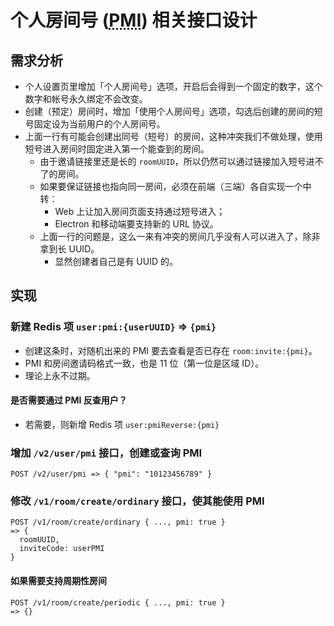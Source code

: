 # 个人房间号 (<abbr title="Personal Meeting ID">PMI</abbr>) 相关接口设计

## 需求分析

- 个人设置页里增加「个人房间号」选项，开启后会得到一个固定的数字，这个数字和帐号永久绑定不会改变。
- 创建（预定）房间时，增加「使用个人房间号」选项，勾选后创建的房间的短号固定设为当前用户的个人房间号。
- 上面一行有可能会创建出同号（短号）的房间，这种冲突我们不做处理，使用短号进入房间时固定进入第一个能查到的房间。
  - 由于邀请链接里还是长的 `roomUUID`，所以仍然可以通过链接加入短号进不了的房间。
  - 如果要保证链接也指向同一房间，必须在前端（三端）各自实现一个中转：
    - Web 上让加入房间页面支持通过短号进入；
    - Electron 和移动端要支持新的 URL 协议。
  - 上面一行的问题是，这么一来有冲突的房间几乎没有人可以进入了，除非拿到长 UUID。
    - 显然创建者自己是有 UUID 的。

## 实现

### 新建 Redis 项 `user:pmi:{userUUID}` &rArr; `{pmi}`

- 创建这条时，对随机出来的 PMI 要去查看是否已存在 `room:invite:{pmi}`。
- PMI 和房间邀请码格式一致，也是 11 位（第一位是区域 ID）。
- 理论上永不过期。

#### 是否需要通过 PMI 反查用户？

- 若需要，则新增 Redis 项 `user:pmiReverse:{pmi}`

### 增加 `/v2/user/pmi` 接口，创建或查询 PMI

```
POST /v2/user/pmi => { "pmi": "10123456789" }
```

### 修改 `/v1/room/create/ordinary` 接口，使其能使用 PMI

```
POST /v1/room/create/ordinary { ..., pmi: true }
=> {
  roomUUID,
  inviteCode: userPMI
}
```

#### 如果需要支持周期性房间

```
POST /v1/room/create/periodic { ..., pmi: true }
=> {}
```
